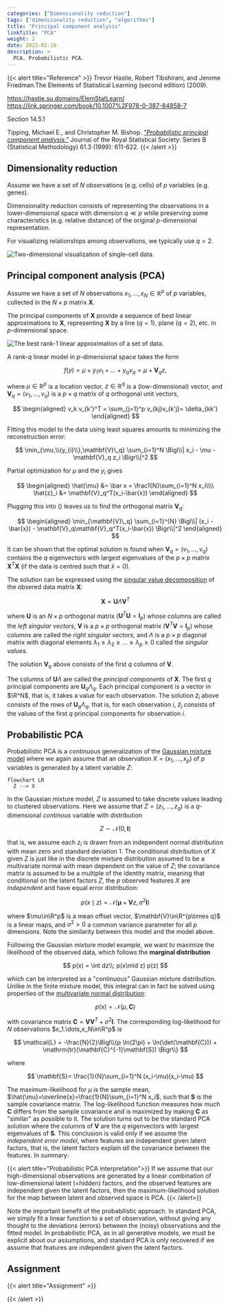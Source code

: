 ```yaml
---
categories: ["Dimensionality reduction"]
tags: ["dimensionality reduction", "algorithms"]
title: "Principal component analysis"
linkTitle: "PCA"
weight: 2
date: 2023-02-10
description: >
  PCA. Probabilistic PCA.
---
```





{{< alert title="Reference" >}}
Trevor Hastie, Robert Tibshirani, and Jerome Friedman.The Elements of Statistical Learning (second edition) (2009). 

<https://hastie.su.domains/ElemStatLearn/>\
<https://link.springer.com/book/10.1007%2F978-0-387-84858-7>

Section 14.5.1

Tipping, Michael E., and Christopher M. Bishop. [*"Probabilistic principal component analysis."*](https://doi.org/10.1111/1467-9868.00196) Journal of the Royal Statistical Society: Series B (Statistical Methodology) 61.3 (1999): 611-622.
{{< /alert >}}


## Dimensionality reduction

Assume we have a set of $N$ observations (e.g. cells) of $p$ variables (e.g. genes).

Dimensionality reduction consists of representing the observations in a lower-dimensional space with dimension $q\ll p$ while preserving some characteristics (e.g. relative distance) of the original $p$-dimensional representation.

For visualizing relationships among observations, we typically use $q=2$.

![Two-dimensional visualization of single-cell data.](41467_2019_13056_Fig2.png)

## Principal component analysis (PCA)

Assume we have a set of $N$ observations $x_1,\dots,x_N\in \mathbb{R}^p$ of $p$ variables, collected in the $N\times p$ matrix $\mathbf{X}$.

The principal components of $\mathbf{X}$ provide a sequence of best linear approximations to $\mathbf{X}$, representing $\mathbf{X}$ by a line ($q=1$), plane ($q=2$), etc. in $p$-dimensional space.

![The best rank-1 linear approximation of a set of data.](fig14-20-pca-1.png)

A rank-$q$ linear model in $p$-dimensional space takes the form


$$
f(y) = \mu + y_1 v_1 + \dots + y_q v_q = \mu + \mathbf{V}_q z,
$$

where $\mu\in\mathbb{R}^p$ is a location vector, $z\in\mathbb{R}^q$ is a (low-dimensional) vector, and $\mathbf{V}_q=(v_1,\dots,v_q)$ is a $p\times q$ matrix of $q$ orthogonal unit vectors,    

$$
\begin{aligned}
    v_k v_{k'}^T = \sum_{j=1}^p v_{kj}v_{k'j}= \delta_{kk'}
\end{aligned}
$$

Fitting this model to the data using least squares amounts to minimizing the reconstruction error:

$$
\min_{\mu,\\{y_{i}\\},\mathbf{V}\_q} \sum_{i=1}^N \Bigl\\| x_i - \mu - \mathbf{V}_q z_i \Bigr\\|^2
$$

Partial optimization for $\mu$ and the $y_i$ gives 

$$
\begin{aligned}
    \hat{\mu} &= \bar x = \frac1{N}\sum_{i=1}^N x_i\\\\
    \hat{z}_i &= \mathbf{V}_q^T(x_i-\bar{x})
\end{aligned}
$$

Plugging this into () leaves us to find the orthogonal matrix $\mathbf{V}_q$: 

$$
\begin{aligned}
    \min_{\mathbf{V}\_q} \sum_{i=1}^{N} \Bigl\\| (x_i - \bar{x}) - \mathbf{V}_q\mathbf{V}_q^T(x_i-\bar{x}) \Bigr\\|^2
\end{aligned}
$$

It can be shown that the optimal solution is found when $\mathbf{V}_q=(v_1,\dots,v_q)$ contains the $q$ eigenvectors with largest eigenvalues of the $p\times p$ matrix $\mathbf{X}^T\mathbf{X}$ (if the data is centred such that $\bar x=0$).

The solution can be expressed using the [singular value decomposition](https://en.wikipedia.org/wiki/Singular_value_decomposition) of the obsered data matrix $\mathbf{X}$:

$$
\mathbf{X} = \mathbf{U} \Lambda \mathbf{V}^T
$$

where $\mathbf{U}$ is an $N\times p$ orthogonal matrix ($\mathbf{U}^T\mathbf{U}=\mathbf{I}_p$) whose columns are called the *left singular vectors*, $\mathbf{V}$ is a $p\times p$ orthogonal matrix ($\mathbf{V}^T\mathbf{V}=\mathbf{I}_p$) whose columns are called the *right singular vectors*, and $\Lambda$ is a $p\times p$ diagonal matrix with diagonal elements $\lambda_1\geq \lambda_2 \geq \dots \geq \lambda_p\geq 0$ called the *singular values*.

The solution $\mathbf{V}_q$ above consists of the first $q$ columns of $\mathbf{V}$.

The columns of $\mathbf{U}\Lambda$ are called the *principal components* of $\mathbf{X}$. The first $q$ principal components are $\mathbf{U}_q\Lambda_q$. Each principal component is a vector in $\R^N$, that is, it takes a value for each observation. The solution $\hat{z}_i$ above consists of the rows of $\mathbf{U}_q\Lambda_q$, that is, for each observation $i$, $\hat{z}_i$ consists of the values of the first $q$ principal components for observation $i$.

## Probabilistic PCA

Probabilistic PCA is a continuous generalization of the [Gaussian mixture model](../../cluster-analysis/mixture-distributions/) where we again assume that an observation $X=(x_1,\dots,x_p)$ of $p$ variables is generated by a latent variable $Z$:

```mermaid
flowchart LR
  Z --> X
```

In the Gaussian mixture model, $Z$ is assumed to take discrete values leading to clustered observations. Here we assume that $Z=(z_1,\dots,z_q)$ is a $q$-dimensional *continous* variable with distribution

$$
Z\sim \mathcal{N}(0,\mathbf{I})
$$

that is, we assume each $z_i$ is drawn from an independent normal distribution with mean zero and standard deviation 1. The conditional distribution of $X$ given $Z$ is just like in the discrete mixture distribution assumed to be a multivariate normal with mean dependent on the value of $Z$; the covariance matrix is assumed to be a multiple of the identity matrix, meaning that conditional on the latent factors $Z$, the $p$ observed features $X$ are *independent* and have equal error distribution:

$$
p(x \mid z) = \mathcal{N}(\mathbf{\mu} + \mathbf{V}z, \sigma^2 \mathbf{I})
$$

where $\mu\in\R^p$ is a mean offset vector, $\mathbf{V}\in\R^{p\times q}$ is a linear maps, and $\sigma^2>0$ a common variance parameter for all $p$ dimensions. Note the similarity between this model and the model above.

Following the Gaussian mixture model example, we want to maximize the likelihood of the observed data, which follows the **marginal distribution**

$$
p(x) = \int dz\\; p(x\mid z) p(z)
$$

which can be interpreted as a "continuous" Gaussian mixture distribution. Unlike in the finite mixture model, this integral can in fact be solved using properties of the [multivariate normal distribution](https://en.wikipedia.org/wiki/Multivariate_normal_distribution):

$$
p(x) = \mathcal{N}(\mu,\mathbf{C})
$$

with covariance matrix $\mathbf{C}=\mathbf{V}\mathbf{V}^T+\sigma^2\mathbf{I}$. The corresponding log-likelihood for $N$ observations $x_1.\dots,x_N\in\R^p$  is

$$
\mathcal{L} = -\frac{N}{2}\Bigl\\{p \ln(2\pi) + \ln(\det(\mathbf{C})) + \mathrm{tr}(\mathbf{C}^{-1}\mathbf{S}) \Bigr\\}
$$

where 

$$
\mathbf{S}= \frac{1}{N}\sum_{i=1}^N (x_i-\mu)(x_i-\mu)
$$

The maximum-likelihood for $\mu$ is the sample mean, $\hat{\mu}=\overline{x}=\frac{1}{N}\sum_{i=1}^N x_i$, such that $\mathbf{S}$ is the sample covariance matrix. The log-likelihood function measures how much $\mathbf{C}$ differs from the sample covariance and is maximized by making $\mathbf{C}$ as "similar" as possible to it. The solution turns out to be the standard PCA solution where the columns of $\mathbf{V}$ are the $q$ eigenvectors with largest eigenvalues of $\mathbf{S}$. This conclusion is valid only if we assume the *independent error model*, where features are independent given latent factors, that is, the latent factors explain *all* the covariance between the features. In summary:

{{< alert title="Probabilistic PCA interpretation">}}
If we assume that our high-dimensional observations are generated by a linear combination of low-dimensional latent (=hidden) factors, and the observed features are independent given the latent factors, then the maximum-likelihood solution for the map between latent and observed space is PCA. 
{{< /alert>}}

Note the important benefit of the probabilistic approach. In standard PCA, we simply fit a linear function to a set of observation, without giving any thought to the deviations (errors) between the (noisy) observations and the fitted model. In probabilistic PCA, as in all generative models, we must be explicit about our assumptions, and standard PCA is only recovered if we assume that features are independent given the latent factors. 

## Assignment

{{< alert title="Assignment" >}}


{{< /alert >}}